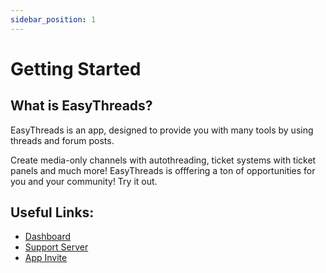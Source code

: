 ```yaml
---
sidebar_position: 1
---
```


# Getting Started
## What is EasyThreads?
EasyThreads is an app, designed to provide you with many tools by using threads and forum posts. 

Create media-only channels with autothreading, ticket systems with ticket panels and much more! EasyThreads is offfering a ton of opportunities for you and your community! 
Try it out.

## Useful Links:
- [Dashboard](https://easythreads.easysystems.live/dashboard)
- [Support Server](https://discord.gg/3rgReesP5Q)
- [App Invite](https://discord.com/api/oauth2/authorize?client_id=992796487048233000&permissions=395137256448&scope=applications.commands%20bot)
